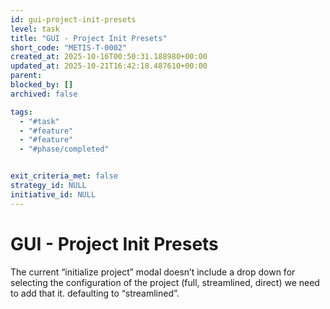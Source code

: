 ```yaml
---
id: gui-project-init-presets
level: task
title: "GUI - Project Init Presets"
short_code: "METIS-T-0002"
created_at: 2025-10-16T00:50:31.188980+00:00
updated_at: 2025-10-21T16:42:18.487610+00:00
parent: 
blocked_by: []
archived: false

tags:
  - "#task"
  - "#feature"
  - "#feature"
  - "#phase/completed"


exit_criteria_met: false
strategy_id: NULL
initiative_id: NULL
---
```


# GUI - Project Init Presets

The current “initialize project” modal doesn’t include a drop down for selecting the configuration of the project (full, streamlined, direct) we need to add that it. defaulting to “streamlined”.
